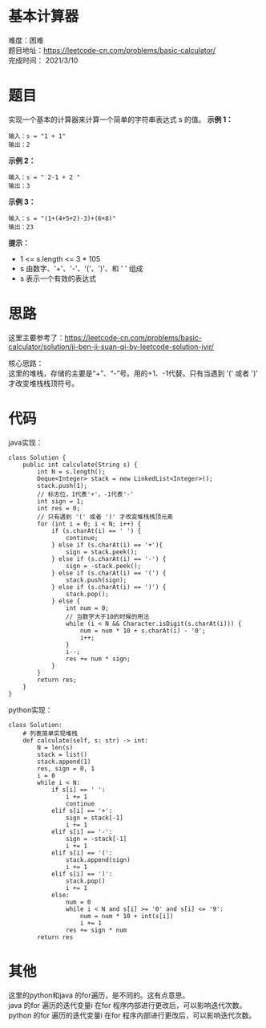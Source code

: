 # 基本计算器
难度：困难   
题目地址：https://leetcode-cn.com/problems/basic-calculator/    
完成时间：  2021/3/10   
# 题目
实现一个基本的计算器来计算一个简单的字符串表达式 s 的值。
**示例 1：**
```
输入：s = "1 + 1"
输出：2
```
**示例 2：**
```
输入：s = " 2-1 + 2 "
输出：3
```
**示例 3：**
```
输入：s = "(1+(4+5+2)-3)+(6+8)"
输出：23
```

**提示：**

+ 1 <= s.length <= 3 * 105
+ s 由数字、'+'、'-'、'('、')'、和 ' ' 组成
+ s 表示一个有效的表达式
# 思路
这里主要参考了：https://leetcode-cn.com/problems/basic-calculator/solution/ji-ben-ji-suan-qi-by-leetcode-solution-jvir/      

核心思路：   
这里的堆栈，存储的主要是“+”、“-”号。用的+1、-1代替。只有当遇到 '(' 或者 ')' 才改变堆栈栈顶符号。
# 代码
java实现：   
```
class Solution {
    public int calculate(String s) {
        int N = s.length();
        Deque<Integer> stack = new LinkedList<Integer>();
        stack.push(1);
        // 标志位，1代表'+'，-1代表'-'
        int sign = 1;
        int res = 0;
        // 只有遇到 '(' 或者 ')' 才改变堆栈栈顶元素
        for (int i = 0; i < N; i++) {
            if (s.charAt(i) == ' ') {
                continue;
            } else if (s.charAt(i) == '+'){
                sign = stack.peek();
            } else if (s.charAt(i) == '-') {
                sign = -stack.peek();
            } else if (s.charAt(i) == '(') {
                stack.push(sign);
            } else if (s.charAt(i) == ')') {
                stack.pop();
            } else {
                int num = 0;
                // 当数字大于10的时候的用法
                while (i < N && Character.isDigit(s.charAt(i))) {
                    num = num * 10 + s.charAt(i) - '0';
                    i++;
                }
                i--;
                res += num * sign;
            }
        }
        return res;
    }
}
```
python实现：   
```
class Solution:
    # 列表简单实现堆栈
    def calculate(self, s: str) -> int:
        N = len(s)
        stack = list()
        stack.append(1)
        res, sign = 0, 1
        i = 0
        while i < N:
            if s[i] == ' ':
                i += 1
                continue
            elif s[i] == '+':
                sign = stack[-1]
                i += 1
            elif s[i] == '-':
                sign = -stack[-1]
                i += 1
            elif s[i] == '(':
                stack.append(sign)
                i += 1
            elif s[i] == ')':
                stack.pop()
                i += 1
            else:
                num = 0
                while i < N and s[i] >= '0' and s[i] <= '9':
                    num = num * 10 + int(s[i])
                    i += 1
                res += sign * num
        return res
```
# 其他
这里的python和java 的for遍历，是不同的。这有点意思。   
java 的for 遍历的迭代变量i 在for 程序内部进行更改后，可以影响迭代次数。    
python 的for 遍历的迭代变量i 在for 程序内部进行更改后，可以影响迭代次数。    